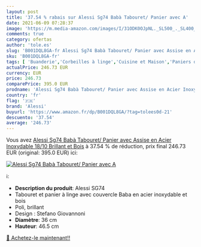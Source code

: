 ```yaml
---
layout: post
title: '37.54 % rabais sur Alessi Sg74 Babà Tabouret/ Panier avec A'
date: 2021-06-09 07:28:37
image: 'https://m.media-amazon.com/images/I/31ODK0OJpNL._SL500_._SL400_.jpg'
comments: true
category: ofertas
author: 'tole.es'
slug: 'B001DQL8GA-fr Alessi Sg74 Babà Tabouret/ Panier avec Assise en Acier...'
sku: 'B001DQL8GA-fr'
tags: [ 'Buanderie','Corbeilles à linge','Cuisine et Maison','Paniers de décoration','Paniers et boîtes de rangement','Paniers à linge','Rangement et organisation','alessi', ]
actualPrice: 246.73 EUR
currency: EUR
price: 246.73
comparePrice: 395.0 EUR
prodname: 'Alessi Sg74 Babà Tabouret/ Panier avec Assise en Acier Inoxydable 18/10 Brillant et Bois'
country: 'fr'
flag: '🇫🇷'
brand: 'Alessi'
buyurl: 'https://www.amazon.fr/dp/B001DQL8GA/?tag=tolees0d-21'
descuento: '37.54'
average: '246.73'
---
```


Vous avez [Alessi Sg74 Babà Tabouret/ Panier avec Assise en Acier Inoxydable 18/10 Brillant et Bois](https://www.amazon.fr/dp/B001DQL8GA/?tag=tolees0d-21)  à  37.54 % de réduction, prix final  246.73 EUR (original: 395.0 EUR) ici:

[![Alessi Sg74 Babà Tabouret/ Panier avec A](https://m.media-amazon.com/images/I/31ODK0OJpNL._SL500_._SL400_.jpg)](https://www.amazon.fr/dp/B001DQL8GA/?tag=tolees0d-21)

ℹ️:

- <b>Description du produit</b>: Alessi SG74
- Tabouret et panier à linge avec couvercle Baba en acier inoxydable et bois
- Poli, brillant
- Design : Stefano Giovannoni
- <b>Diamètre</b>: 36 cm
- <b>Hauteur</b>: 46.5 cm

[🛒 Achetez-le maintenant!!](https://www.amazon.fr/dp/B001DQL8GA/?tag=tolees0d-21)
